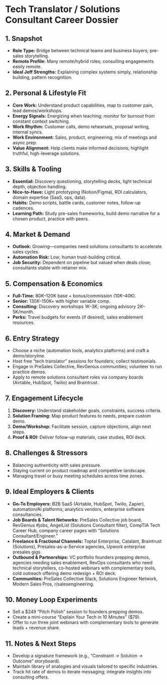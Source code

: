 # Tech Translator / Solutions Consultant Career Dossier

## 1. Snapshot
- **Role Type:** Bridge between technical teams and business buyers; pre-sales storytelling.
- **Remote Profile:** Many remote/hybrid roles; consulting engagements easily remote.
- **Ideal Jeff Strengths:** Explaining complex systems simply, relationship building, pattern recognition.

## 2. Personal & Lifestyle Fit
- **Core Work:** Understand product capabilities, map to customer pain, lead demos/workshops.
- **Energy Signals:** Energizing when teaching; monitor for burnout from constant context switching.
- **Work Rhythm:** Customer calls, demo rehearsals, proposal writing, internal syncs.
- **Work Environment:** Sales, product, engineering; mix of meetings and async prep.
- **Value Alignment:** Help clients make informed decisions; highlight truthful, high-leverage solutions.

## 3. Skills & Tooling
- **Essential:** Discovery questioning, storytelling decks, light technical depth, objection handling.
- **Nice-to-Have:** Light prototyping (Notion/Figma), ROI calculators, domain expertise (SaaS, ops, data).
- **Habits:** Demo scripts, battle cards, customer notes, follow-up cadences.
- **Learning Path:** Study pre-sales frameworks, build demo narrative for a chosen product, practice with peers.

## 4. Market & Demand
- **Outlook:** Growing—companies need solutions consultants to accelerate sales cycles.
- **Automation Risk:** Low; human trust-building critical.
- **Job Security:** Dependent on pipeline but valued when deals close; consultants stable with retainer mix.

## 5. Compensation & Economics
- **Full-Time:** $80K–$120K base + bonus/commission ($10K–$40K).  
- **Senior:** $130K–$150K+ with higher variable comp.  
- **Consulting:** Discovery workshops $1K–$3K; ongoing advisory $2K–$5K/month.
- **Perks:** Travel budgets for events (if desired), sales enablement resources.

## 6. Entry Strategy
- Choose a niche (automation tools, analytics platforms) and craft a demo/storyline.
- Host free “tech translator” sessions for founders; collect testimonials.
- Engage in PreSales Collective, RevGenius communities; volunteer to run practice demos.
- Apply to remote solutions consultant roles via company boards (Airtable, HubSpot, Twilio) and Braintrust.

## 7. Engagement Lifecycle
1. **Discovery:** Understand stakeholder goals, constraints, success criteria.  
2. **Solution Framing:** Map product features to needs, prepare custom demo.  
3. **Demo/Workshop:** Facilitate session, capture objections, align next steps.  
4. **Proof & ROI:** Deliver follow-up materials, case studies, ROI deck.

## 8. Challenges & Stressors
- Balancing authenticity with sales pressure.
- Staying current on product roadmap and competitive landscape.
- Managing travel or busy meeting schedules across time zones.

## 9. Ideal Employers & Clients
- **Go-To Employers:** B2B SaaS (Airtable, HubSpot, Twilio, Zapier), automation/AI platforms, analytics vendors, enterprise software consultancies.
- **Job Boards & Talent Networks:** PreSales Collective job board, RevGenius #jobs, AngelList (Solutions Consultant filter), CompTIA Tech Career Hub, company career pages with “Solutions Consultant/Engineer.”
- **Freelance & Fractional Channels:** Toptal Enterprise, Catalant, Braintrust (Solutions), Presales-as-a-Service agencies, Upwork enterprise presales gigs.
- **Outbound & Partnerships:** VC portfolio founders prepping demos, agencies needing sales enablement, RevOps consultants who need technical storytellers, co-hosted webinars with complementary tools, cold outreach offering demo redesign + ROI deck.
- **Communities:** PreSales Collective Slack, Solutions Engineer Network, Modern Sales Pros, r/salesengineering.

## 10. Money Loop Experiments
- Sell a $249 “Pitch Polish” session to founders prepping demos.
- Create a mini-course “Explain Your Tech in 10 Minutes” ($79).
- Offer to run three joint webinars with complementary tools to generate leads + revenue share.

## 11. Notes & Next Steps
- Develop a signature framework (e.g., “Constraint → Solution → Outcome” storyboard).
- Maintain library of analogies and visuals tailored to specific industries.
- Track hit rate of demos to iterate messaging; integrate insights into consulting offers.
